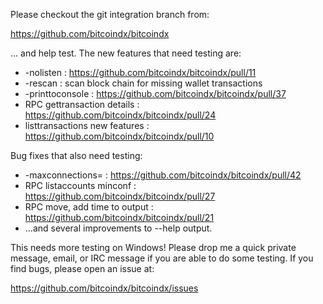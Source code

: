 Please checkout the git integration branch from:

https://github.com/bitcoindx/bitcoindx

... and help test.  The new features that need testing are:

* -nolisten : https://github.com/bitcoindx/bitcoindx/pull/11
* -rescan : scan block chain for missing wallet transactions
* -printtoconsole : https://github.com/bitcoindx/bitcoindx/pull/37
* RPC gettransaction details : https://github.com/bitcoindx/bitcoindx/pull/24
* listtransactions new features : https://github.com/bitcoindx/bitcoindx/pull/10

Bug fixes that also need testing:

* -maxconnections= : https://github.com/bitcoindx/bitcoindx/pull/42
* RPC listaccounts minconf : https://github.com/bitcoindx/bitcoindx/pull/27
* RPC move, add time to output : https://github.com/bitcoindx/bitcoindx/pull/21
* ...and several improvements to --help output.

This needs more testing on Windows!  Please drop me a quick private message, email, or IRC message if you are able to do some testing.  If you find bugs, please open an issue at:

https://github.com/bitcoindx/bitcoindx/issues
